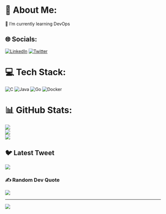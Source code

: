 # 💫 About Me:
🌱 I’m currently learning DevOps<br>


## 🌐 Socials:
[![LinkedIn](https://img.shields.io/badge/LinkedIn-%230077B5.svg?logo=linkedin&logoColor=white)](https://linkedin.com/in/yogesh-saini-49160a245/) [![Twitter](https://img.shields.io/badge/Twitter-%231DA1F2.svg?logo=Twitter&logoColor=white)](https://twitter.com/YogeshXSaini) 

# 💻 Tech Stack:
![C](https://img.shields.io/badge/c-%2300599C.svg?style=for-the-badge&logo=c&logoColor=white) ![Java](https://img.shields.io/badge/java-%23ED8B00.svg?style=for-the-badge&logo=java&logoColor=white) ![Go](https://img.shields.io/badge/go-%2300ADD8.svg?style=for-the-badge&logo=go&logoColor=white) ![Docker](https://img.shields.io/badge/docker-%230db7ed.svg?style=for-the-badge&logo=docker&logoColor=white)
# 📊 GitHub Stats:
![](https://github-readme-stats.vercel.app/api?username=YogeshxSaini&theme=dark&hide_border=false&include_all_commits=false&count_private=false)<br/>
![](https://github-readme-streak-stats.herokuapp.com/?user=YogeshxSaini&theme=dark&hide_border=false)<br/>
![](https://github-readme-stats.vercel.app/api/top-langs/?username=YogeshxSaini&theme=dark&hide_border=false&include_all_commits=false&count_private=false&layout=compact)

## 🐦 Latest Tweet
[![](https://gtce.itsvg.in/api?username=YogeshS2001)](https://github.com/VishwaGauravIn/github-twitter-card-embed)

### ✍️ Random Dev Quote
![](https://quotes-github-readme.vercel.app/api?type=horizontal&theme=radical)

---
[![](https://visitcount.itsvg.in/api?id=YogeshxSaini&icon=0&color=0)](https://visitcount.itsvg.in)
